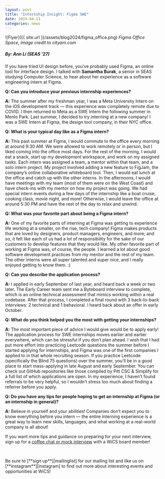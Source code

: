 ```yaml
---
layout: post
title: "Internship Insight: Figma SWE"
date: 2024-04-11
categories: news
---
```


![Flyer]({{ site.url }}/assets/blog2024/figma_office.png)
*Figma Office Space, image credit to cityam.com*
##### By: Ann Li (SEAS '27)

If you have tried UI design before, you’ve probably used Figma, an online tool for interface design. I talked with **Samantha Burak**, a senior in SEAS studying Computer Science, to hear about her experience as a software engineering intern at Figma.

**Q: Can you introduce your previous internship experiences?**

**A:** The summer after my freshman year, I was a Meta University Intern on the iOS development track — this experience was completely remote due to COVID. I then returned to Meta as a SWE Intern the following summer in Menlo Park. Last summer, I decided to try interning at a new company! I was a SWE Intern at Figma, the design tool company, in their NYC office. 

**Q: What is your typical day like as a Figma intern?**

**A:** This past summer at Figma, I would commute to the office every morning at around 9:30 AM. We were allowed to work remotely or in person, but I liked coming into the office most days. For the rest of the morning, I would eat a snack, start up my development workspace, and work on my assigned tasks. Each intern was assigned a team, a mentor within that team, and a solo intern project. My project involved adding a new feature to FigJam, the company’s online collaborative whiteboard tool. Then, I would eat lunch at the office and catch up with the other interns. In the afternoons, I would have meetings with my team (most of them were on the West Coast) and have check-ins with my mentor on how my project was going. We had special intern events during a few days of the internship like a boat cruise, cooking class, movie night, and more! Otherwise, I would leave the office at around 5:30 PM and have the rest of the day to relax and unwind.

**Q: What was your favorite part about being a Figma intern?**

**A:** One of my favorite parts of interning at Figma was getting to experience life working at a smaller, on the rise, tech company! Figma makes products that are loved by designers, product managers, engineers, and more; and so, it felt like each of us had a lot of responsibility for the sake of our customers to develop features that they would like. My other favorite part of working at Figma was, of course, the people. I learned a lot about good software development practices from my mentor and the rest of my team. The other interns were all super talented and super nice, and I really enjoyed getting to know them. :)

**Q: Can you describe the application process?**

**A:** I applied in early September of last year, and heard back a week or two later. The Early Career team sent me a Byteboard interview to complete, which is an online technical assessment that mimics working within a real codebase. After that process, I completed a final round with 3 back-to-back interviews: 2 technical and 1 behavioral. I heard back about an offer in early October.

**Q: What do you think helped you the most with getting your internships?**

**A:** The most important piece of advice I would give would be to apply early! The application process for SWE internships moves earlier and earlier everywhere, which can be stressful if you don’t plan ahead. I wish that I had put more effort into practicing Leetcode questions the summer before I started applying for internships, and Figma was one of the first companies I applied to in that whole recruiting season. If you practice Leetcode (specifically the Blind 75 questions) over the summer, you’ll be in a good place to start mass-applying in late August and early September. You can check out GitHub repositories like those compiled by Pitt CSC & Simplify for a full list of which applications are open. In my experience, I haven’t found referrals to be very helpful, so I wouldn’t stress too much about finding a referrer before you apply. 

**Q: Do you have any tips for people hoping to get an internship at Figma (or an internship in general)?**

**A:** Believe in yourself and your abilities! Companies don’t expect you to know everything before you intern — the entire interning experience is a great way to learn new skills, languages, and what working at a real-world company is all about!


If you want more tips and guidance on preparing for your next interview, sign up for a [coffee chat or mock interview](https://cu-wics.appointlet.com/) with a WiCS board member!


<p>&nbsp;</p>
Be sure to [**sign up**][mailinglist] for our mailing list and like us on [**instagram**][instagram] to find out more about interesting events and opportunities at WiCS! 

[mailinglist]: https://listserv.cuit.columbia.edu/scripts/wa.exe?SUBED1=WICS&A=1
[instagram]:https://www.instagram.com/columbiawics/?utm_source=ig_web_button_share_sheet&igshid=OGQ5ZDc2ODk2ZA==
